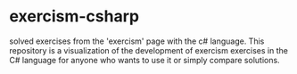# exercism-csharp
solved exercises from the 'exercism' page with the c# language.
This repository is a visualization of the development of exercism exercises in the C# language 
for anyone who wants to use it or simply compare solutions.
